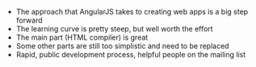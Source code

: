 * The approach that AngularJS takes to creating web apps is a big step forward
* The learning curve is pretty steep, but well worth the effort
* The main part (HTML compiler) is great
* Some other parts are still too simplistic and need to be replaced
* Rapid, public development process, helpful people on the mailing list
